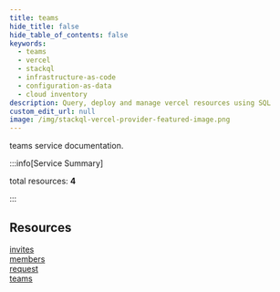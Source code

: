 ```yaml
---
title: teams
hide_title: false
hide_table_of_contents: false
keywords:
  - teams
  - vercel
  - stackql
  - infrastructure-as-code
  - configuration-as-data
  - cloud inventory
description: Query, deploy and manage vercel resources using SQL
custom_edit_url: null
image: /img/stackql-vercel-provider-featured-image.png
---
```


teams service documentation.

:::info[Service Summary]

total resources: __4__  

:::

## Resources
<div class="row">
<div class="providerDocColumn">
<a href="/services/teams/invites/">invites</a><br />
<a href="/services/teams/members/">members</a>
</div>
<div class="providerDocColumn">
<a href="/services/teams/request/">request</a><br />
<a href="/services/teams/teams/">teams</a>
</div>
</div>